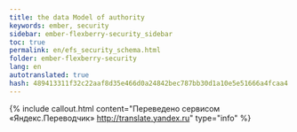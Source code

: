 ```yaml
--- 
title: the data Model of authority 
keywords: ember, security 
sidebar: ember-flexberry-security_sidebar 
toc: true 
permalink: en/efs_security_schema.html 
folder: ember-flexberry-security 
lang: en 
autotranslated: true 
hash: 489413311f32c22aaf8d35e466d0a24842bec787bb30d1a10e5e51666a4fcaa4 
--- 
```




{% include callout.html content="Переведено сервисом «Яндекс.Переводчик» <http://translate.yandex.ru>" type="info" %}